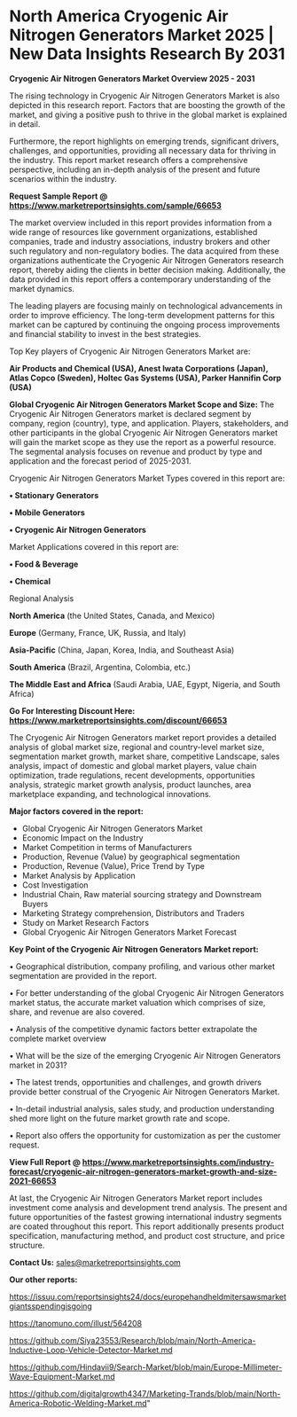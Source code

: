 # North America Cryogenic Air Nitrogen Generators Market 2025 | New Data Insights Research By 2031

<Strong> Cryogenic Air Nitrogen Generators Market Overview 2025 - 2031</strong>

The rising technology in Cryogenic Air Nitrogen Generators Market is also depicted in this research report. Factors that are boosting the growth of the market, and giving a positive push to thrive in the global market is explained in detail.

Furthermore, the report highlights on emerging trends, significant drivers, challenges, and opportunities, providing all necessary data for thriving in the industry. This report market research offers a comprehensive perspective, including an in-depth analysis of the present and future scenarios within the industry.

<strong>Request Sample Report @ <a href=https://www.marketreportsinsights.com/sample/66653>https://www.marketreportsinsights.com/sample/66653</a></strong>

The market overview included in this report provides information from a wide range of resources like government organizations, established companies, trade and industry associations, industry brokers and other such regulatory and non-regulatory bodies. The data acquired from these organizations authenticate the Cryogenic Air Nitrogen Generators research report, thereby aiding the clients in better decision making. Additionally, the data provided in this report offers a contemporary understanding of the market dynamics.

The leading players are focusing mainly on technological advancements in order to improve efficiency. The long-term development patterns for this market can be captured by continuing the ongoing process improvements and financial stability to invest in the best strategies.

Top Key players of Cryogenic Air Nitrogen Generators Market are:

<strong>Air Products and Chemical (USA), Anest Iwata Corporations (Japan), Atlas Copco (Sweden), Holtec Gas Systems (USA), Parker Hannifin Corp (USA)</strong>

<strong><b>Global Cryogenic Air Nitrogen Generators Market Scope and Size:</b></strong>
The Cryogenic Air Nitrogen Generators market is declared segment by company, region (country), type, and application. Players, stakeholders, and other participants in the global Cryogenic Air Nitrogen Generators market will gain the market scope as they use the report as a powerful resource. The segmental analysis focuses on revenue and product by type and application and the forecast period of 2025-2031.

Cryogenic Air Nitrogen Generators Market Types covered in this report are:

<strong>• Stationary Generators

• Mobile Generators

• Cryogenic Air Nitrogen Generators</strong>

Market Applications covered in this report are:

<strong>• Food & Beverage

• Chemical</strong> 

Regional Analysis

<strong>North America</strong> (the United States, Canada, and Mexico)

<strong>Europe</strong> (Germany, France, UK, Russia, and Italy)

<strong>Asia-Pacific</strong> (China, Japan, Korea, India, and Southeast Asia)

<strong>South America</strong> (Brazil, Argentina, Colombia, etc.)

<strong>The Middle East and Africa</strong> (Saudi Arabia, UAE, Egypt, Nigeria, and South Africa)

<strong>Go For Interesting Discount Here: <a href=https://www.marketreportsinsights.com/discount/66653>https://www.marketreportsinsights.com/discount/66653</a></strong>

The Cryogenic Air Nitrogen Generators market report provides a detailed analysis of global market size, regional and country-level market size, segmentation market growth, market share, competitive Landscape, sales analysis, impact of domestic and global market players, value chain optimization, trade regulations, recent developments, opportunities analysis, strategic market growth analysis, product launches, area marketplace expanding, and technological innovations.

<strong><b>Major factors covered in the report:</b></strong>
<ul>
  <li>Global Cryogenic Air Nitrogen Generators Market </li>
  <li>Economic Impact on the Industry</li>
  <li>Market Competition in terms of Manufacturers</li>
  <li>Production, Revenue (Value) by geographical segmentation</li>
  <li>Production, Revenue (Value), Price Trend by Type</li>
  <li>Market Analysis by Application</li>
  <li>Cost Investigation</li>
  <li>Industrial Chain, Raw material sourcing strategy and Downstream Buyers</li>
  <li>Marketing Strategy comprehension, Distributors and Traders</li>
  <li>Study on Market Research Factors</li>
  <li>Global Cryogenic Air Nitrogen Generators Market Forecast</li>
</ul>

<strong><b>Key Point of the Cryogenic Air Nitrogen Generators Market report:</b></strong>

• Geographical distribution, company profiling, and various other market segmentation are provided in the report.

• For better understanding of the global Cryogenic Air Nitrogen Generators market status, the accurate market valuation which comprises of size, share, and revenue are also covered.

• Analysis of the competitive dynamic factors better extrapolate the complete market overview

• What will be the size of the emerging Cryogenic Air Nitrogen Generators market in 2031?

• The latest trends, opportunities and challenges, and growth drivers provide better construal of the Cryogenic Air Nitrogen Generators Market.

• In-detail industrial analysis, sales study, and production understanding shed more light on the future market growth rate and scope.

• Report also offers the opportunity for customization as per the customer request.

<strong><b>View Full Report @ <a href=https://www.marketreportsinsights.com/industry-forecast/cryogenic-air-nitrogen-generators-market-growth-and-size-2021-66653>https://www.marketreportsinsights.com/industry-forecast/cryogenic-air-nitrogen-generators-market-growth-and-size-2021-66653</a></b></strong>


At last, the Cryogenic Air Nitrogen Generators Market report includes investment come analysis and development trend analysis. The present and future opportunities of the fastest growing international industry segments are coated throughout this report. This report additionally presents product specification, manufacturing method, and product cost structure, and price structure.

<strong>Contact Us:</strong>
sales@marketreportsinsights.com

<strong>Our other reports:</strong>

<a href=https://issuu.com/reportsinsights24/docs/europehandheldmitersawsmarketgiantsspendingisgoing>https://issuu.com/reportsinsights24/docs/europehandheldmitersawsmarketgiantsspendingisgoing</a>

<a href=https://tanomuno.com/illust/564208>https://tanomuno.com/illust/564208</a>

<a href=https://github.com/Siya23553/Research/blob/main/North-America-Inductive-Loop-Vehicle-Detector-Market.md>https://github.com/Siya23553/Research/blob/main/North-America-Inductive-Loop-Vehicle-Detector-Market.md</a>

<a href=https://github.com/Hindavii9/Search-Market/blob/main/Europe-Millimeter-Wave-Equipment-Market.md>https://github.com/Hindavii9/Search-Market/blob/main/Europe-Millimeter-Wave-Equipment-Market.md</a>

<a href=https://github.com/digitalgrowth4347/Marketing-Trands/blob/main/North-America-Robotic-Welding-Market.md>https://github.com/digitalgrowth4347/Marketing-Trands/blob/main/North-America-Robotic-Welding-Market.md</a>"
